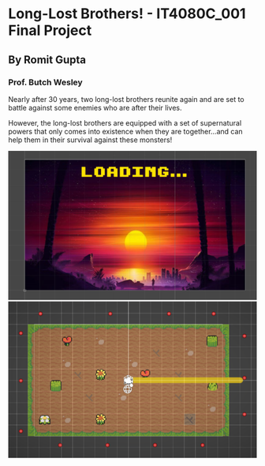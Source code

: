 # Long-Lost Brothers! - IT4080C_001 Final Project
## By Romit Gupta
### Prof. Butch Wesley


Nearly after 30 years, two long-lost brothers reunite again and are set to battle against some enemies who are after their lives. 

However, the long-lost brothers are equipped with a set of supernatural powers that only comes into existence when they are together…and can help them in their survival against these monsters!

![My Image](loading_screen.PNG)
![My Image](game_screen.PNG)
